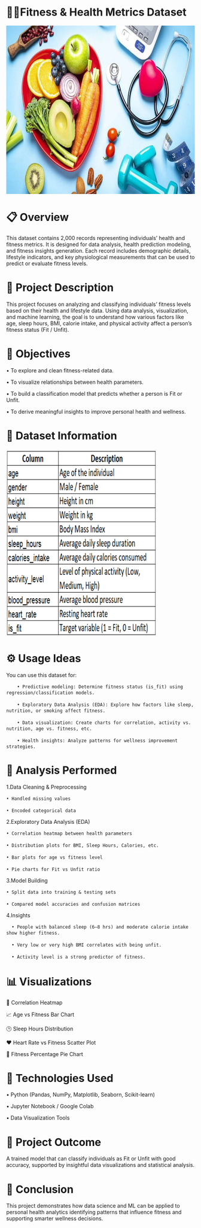# 🏋️‍♂️Fitness & Health Metrics Dataset

<img width="1050" height="450" alt="Screenshot 2025-09-14 211235" src="https://github.com/AvishkarK07/Fitness-Classification/blob/main/images/fitness.webp" />


<h1>📋 Overview</h1>

This dataset contains 2,000 records representing individuals’ health and fitness metrics. It is designed for data analysis, health prediction modeling, and fitness insights generation.
Each record includes demographic details, lifestyle indicators, and key physiological measurements that can be used to predict or evaluate fitness levels.

<h1>📘 Project Description</h1>

This project focuses on analyzing and classifying individuals’ fitness levels based on their health and lifestyle data.
Using data analysis, visualization, and machine learning, the goal is to understand how various factors like age, sleep hours, BMI, calorie intake, and physical activity affect a person’s fitness status (Fit / Unfit).
<h1>🎯 Objectives</h1>

• To explore and clean fitness-related data.

• To visualize relationships between health parameters.

• To build a classification model that predicts whether a person is Fit or Unfit.

• To derive meaningful insights to improve personal health and wellness.

<h1>🧩 Dataset Information</h1>

<img width="400" height="500" alt="Screenshot 2025-09-14 211235" src="https://github.com/AvishkarK07/Fitness-Classification/blob/main/images/Description.png" />


<h1>⚙️ Usage Ideas</h1>

You can use this dataset for:

        • Predictive modeling: Determine fitness status (is_fit) using regression/classification models.
        
        • Exploratory Data Analysis (EDA): Explore how factors like sleep, nutrition, or smoking affect fitness.
        
        • Data visualization: Create charts for correlation, activity vs. nutrition, age vs. fitness, etc.
        
        • Health insights: Analyze patterns for wellness improvement strategies.

<h1>🧠 Analysis Performed</h1>

1.Data Cleaning & Preprocessing

    • Handled missing values
    
    • Encoded categorical data
    
  
2.Exploratory Data Analysis (EDA)

    • Correlation heatmap between health parameters
    
    • Distribution plots for BMI, Sleep Hours, Calories, etc.
    
    • Bar plots for age vs fitness level
    
    • Pie charts for Fit vs Unfit ratio

3.Model Building

    • Split data into training & testing sets
    
    • Compared model accuracies and confusion matrices


4.Insights

      • People with balanced sleep (6–8 hrs) and moderate calorie intake show higher fitness.
      
      • Very low or very high BMI correlates with being unfit.
      
      • Activity level is a strong predictor of fitness.

<h1>📊 Visualizations</h1>

🧮 Correlation Heatmap

📈 Age vs Fitness Bar Chart

🕒 Sleep Hours Distribution

❤️ Heart Rate vs Fitness Scatter Plot

🥧 Fitness Percentage Pie Chart

<h1>🚀 Technologies Used</h1>

• Python (Pandas, NumPy, Matplotlib, Seaborn, Scikit-learn)

• Jupyter Notebook / Google Colab

• Data Visualization Tools

<h1>🧾 Project Outcome</h1>

A trained model that can classify individuals as Fit or Unfit with good accuracy, supported by insightful data visualizations and statistical analysis.

<h1>🏁 Conclusion</h1>

This project demonstrates how data science and ML can be applied to personal health analytics identifying patterns that influence fitness and supporting smarter wellness decisions.
